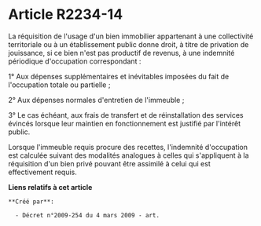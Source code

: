 # Article R2234-14

La réquisition de l'usage d'un bien immobilier appartenant à une collectivité territoriale ou à un établissement public donne
droit, à titre de privation de jouissance, si ce bien n'est pas productif de revenus, à une indemnité périodique d'occupation
correspondant :

1° Aux dépenses supplémentaires et inévitables imposées du fait de l'occupation totale ou partielle ;

2° Aux dépenses normales d'entretien de l'immeuble ;

3° Le cas échéant, aux frais de transfert et de réinstallation des services évincés lorsque leur maintien en fonctionnement
est justifié par l'intérêt public.

Lorsque l'immeuble requis procure des recettes, l'indemnité d'occupation est calculée suivant des modalités analogues à
celles qui s'appliquent à la réquisition d'un bien privé pouvant être assimilé à celui qui est effectivement requis.

**Liens relatifs à cet article**

	**Créé par**:

	  - Décret n°2009-254 du 4 mars 2009 - art.
